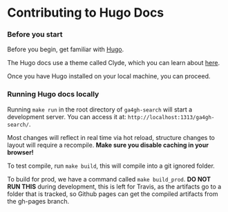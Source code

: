 # Contributing to Hugo Docs
### Before you start
Before you begin, get familiar with [Hugo](https://gohugo.io/). 

The Hugo docs use a theme called Clyde, which you can learn about [here](https://gewenyu99.github.io/clyde-example-app/). 

Once you have Hugo installed on your local machine, you can proceed.

### Running Hugo docs locally
Running `make run` in the root directory of `ga4gh-search` will start a development server. You can access it at: `http://localhost:1313/ga4gh-search/`. 

Most changes will reflect in real time via hot reload, structure changes to layout will require a recompile. **Make sure you disable caching in your browser!**

To test compile, run `make build`, this will compile into a git ignored folder.

To build for prod, we have a command called `make build_prod`. **DO NOT RUN THIS** during development, this is left for Travis, as the artifacts go to a folder that is tracked, so Github pages can get the compiled artifacts from the gh-pages branch.